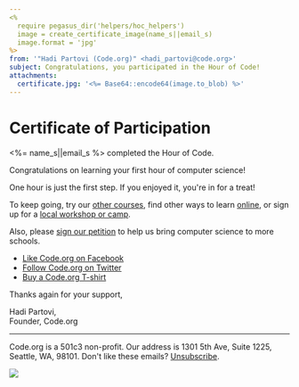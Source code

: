 ```yaml
---
<%
  require pegasus_dir('helpers/hoc_helpers')
  image = create_certificate_image(name_s||email_s)
  image.format = 'jpg'
%>
from: '"Hadi Partovi (Code.org)" <hadi_partovi@code.org>'
subject: Congratulations, you participated in the Hour of Code!
attachments:
  certificate.jpg: '<%= Base64::encode64(image.to_blob) %>'
---
```

# Certificate of Participation

<%= name_s||email_s %> completed the Hour of Code.

Congratulations on learning your first hour of computer science!

One hour is just the first step. If you enjoyed it, you're in for a treat!

To keep going, try our [other courses](http://studio.code.org), find other ways to learn [online](http://code.org/learn/beyond), or sign up for a [local workshop or camp](http://code.org/learn/local).

Also, please [sign our petition](http://code.org/promote) to help us bring computer science to more schools.

- [Like Code.org on Facebook](http://facebook.com/Code.org)
- [Follow Code.org on Twitter](http://twitter.com/codeorg)
- [Buy a Code.org T-shirt](http://zazzle.com/codeorg)


Thanks again for your support,

Hadi Partovi,<br/>
Founder, Code.org

<hr/>

Code.org is a 501c3 non-profit. Our address is 1301 5th Ave, Suite 1225, Seattle, WA, 98101. Don't like these emails? [Unsubscribe](<%= unsubscribe_link %>).

![](<%= tracking_pixel %>)
